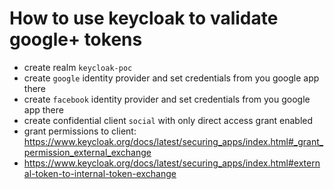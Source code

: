 # How to use keycloak to validate google+ tokens

* create realm `keycloak-poc`
* create `google` identity provider and set credentials from you google app there
* create `facebook` identity provider and set credentials from you google app there 
* create confidential client `social` with only direct access grant enabled 
* grant permissions to client: https://www.keycloak.org/docs/latest/securing_apps/index.html#_grant_permission_external_exchange
* https://www.keycloak.org/docs/latest/securing_apps/index.html#external-token-to-internal-token-exchange
